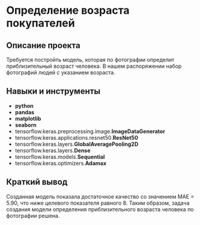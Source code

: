# Определение возраста покупателей
## Описание проекта

Требуется постройть модель, которая по фотографии определит приблизительный возраст человека. В нашем распоряжении набор фотографий людей с указанием возраста.

## Навыки и инструменты

- **python**
- **pandas**
- **matplotlib**
- **seaborn**
- tensorflow.keras.preprocessing.image.**ImageDataGenerator**
- tensorflow.keras.applications.resnet50.**ResNet50**
- tensorflow.keras.layers.**GlobalAveragePooling2D**
- tensorflow.keras.layers.**Dense** 
- tensorflow.keras.models.**Sequential**
- tensorflow.keras.optimizers.**Adamax**

## Краткий вывод
Созданная модель показала достаточное качество со значением MAE = 5.90, что ниже целевого показателя равного 8. Таким образом, задача создания модели определения приблизительного возраста человека по фотографии решена.

